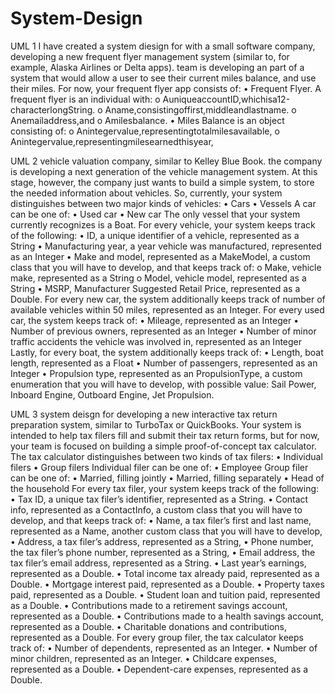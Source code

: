 # System-Design
UML 1
I have created a system diesign for  with a small software company, developing a new frequent flyer management system (similar to, for example, Alaska Airlines or Delta apps). team is developing an part of a system that would allow a user to see their current miles balance, and use their miles.
For now, your frequent flyer app consists of:
• Frequent Flyer. A frequent flyer is an individual with:
o AuniqueaccountID,whichisa12-characterlongString. o Aname,consistingoffirst,middleandlastname.
o Anemailaddress,and
o Amilesbalance.
• Miles Balance is an object consisting of:
o Anintegervalue,representingtotalmilesavailable,
o Anintegervalue,representingmilesearnedthisyear,


UML 2
vehicle valuation company, similar to Kelley Blue Book. the company is developing a next generation of the vehicle management system. At this stage, however, the company just wants to build a simple system, to store the needed information about vehicles.
So, currently, your system distinguishes between two major kinds of vehicles: 
• Cars
• Vessels
A car can be one of:
• Used car
• New car
The only vessel that your system currently recognizes is a Boat. For every vehicle, your system keeps track of the following:
• ID, a unique identifier of a vehicle, represented as a String
• Manufacturing year, a year vehicle was manufactured, represented as an Integer
• Make and model, represented as a MakeModel, a custom class that you will have to develop, and that keeps track of:
o Make, vehicle make, represented as a String o Model, vehicle model, represented as a String
• MSRP, Manufacturer Suggested Retail Price, represented as a Double.
For every new car, the system additionally keeps track of number of available vehicles within 50
miles, represented as an Integer.
For every used car, the system keeps track of:
• Mileage, represented as an Integer
• Number of previous owners, represented as an Integer
• Number of minor traffic accidents the vehicle was involved in, represented as
an Integer
Lastly, for every boat, the system additionally keeps track of:
• Length, boat length, represented as a Float
• Number of passengers, represented as an Integer
• Propulsion type, represented as an PropulsionType, a custom enumeration that you will have to develop, with possible value: Sail Power, Inboard Engine, Outboard Engine, Jet Propulsion.


UML 3
system deisgn for developing a new interactive tax return preparation system, similar to TurboTax or QuickBooks. Your system is intended to help tax filers fill and submit their tax return forms, but for now, your team is focused on building a simple proof-of-concept tax calculator.
The tax calculator distinguishes between two kinds of tax filers:
• Individual filers
• Group filers
Individual filer can be one of:
• Employee
Group filer can be one of:
• Married, filling jointly
• Married, filling separately
• Head of the household
For every tax filer, your system keeps track of the following:
• Tax ID, a unique tax filer’s identifier, represented as a String.
• Contact info, represented as a ContactInfo, a custom class that you will have to
develop, and that keeps track of:
• Name, a tax filer’s first and last name, represented as a Name, another custom
class that you will have to develop,
• Address, a tax filer’s address, represented as a String,
• Phone number, the tax filer’s phone number, represented as a String,
• Email address, the tax filer’s email address, represented as a String.
• Last year’s earnings, represented as a Double.
• Total income tax already paid, represented as a Double.
• Mortgage interest paid, represented as a Double.
• Property taxes paid, represented as a Double.
• Student loan and tuition paid, represented as a Double.
• Contributions made to a retirement savings account, represented as a Double.
• Contributions made to a health savings account, represented as a Double.
• Charitable donations and contributions, represented as a Double.
For every group filer, the tax calculator keeps track of:
• Number of dependents, represented as an Integer.
• Number of minor children, represented as an Integer.
• Childcare expenses, represented as a Double.
• Dependent-care expenses, represented as a Double.
